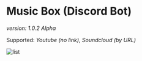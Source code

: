 # Music Box (Discord Bot)

_version: 1.0.2 Alpha_

Supported: _Youtube (no link)_, _Soundcloud (by URL)_

![list](https://i.imgur.com/T2ldUwI.png)
